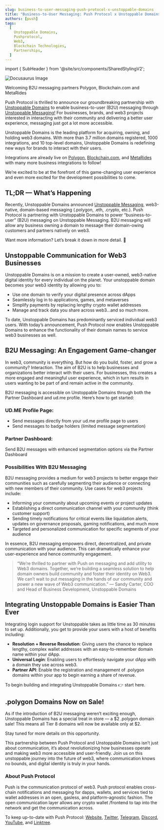 ```yaml
---
slug: business-to-user-messaging-push-protocol-x-unstoppable-domains
title: "Business-to-User Messaging: Push Protocol x Unstoppable Domains"
authors: [push]
tags:
  [
    Unstoppable Domains,
    Pushprotocol,
    Web3,
    Blockchain Technologies,
    Partnerships,
  ]
---
```


import { SubHeader } from '@site/src/components/SharedStylingV2';

![Docusaurus Image](./cover-image.webp)

<!--truncate-->

<SubHeader>Welcoming B2U messaging partners Polygon, Blockchain.com and MetaRides</SubHeader>

Push Protocol is thrilled to announce our groundbreaking partnership with [Unstoppable Domains](https://unstoppabledomains.com/) to enable business-to-user (B2U) messaging through [Unstoppable Messaging!](https://unstoppabledomains.com/blog/categories/announcements/article/unstoppable-messaging) For businesses, brands, and web3 projects interested in interacting with their community and delivering a better user experience, messaging just got a lot more accessible.

Unstoppable Domains is the leading platform for acquiring, owning, and holding web3 domains. With more than 3.7 million domains registered, 1000 integrations, and 10 top-level domains, Unstoppable Domains is redefining new ways for brands to interact with their users.

Integrations are already live on [Polygon](https://polygon.technology/), [Blockchain.com](http://blockchain.com/), and [MetaRides](https://metarides.io/) with many more business integrations to follow!

We’re excited to be at the forefront of this game-changing user experience and even more excited for the development possibilities to come.

## TL;DR — What’s Happening

Recently, Unstoppable Domains announced [Unstoppable Messaging](https://unstoppabledomains.com/blog/categories/announcements/article/unstoppable-messaging), web3-native, domain-based messaging (.polygon, .eth, .crypto, etc.). Push Protocol is partnering with Unstoppable Domains to power “business-to-user” (B2U) messaging on Unstoppable Messaging. B2U messaging will allow any business owning a domain to message their domain-owing customers and partners natively on web3.

Want more information? Let’s break it down in more detail. 🔔

## Unstoppable Communication for Web3 Businesses

Unstoppable Domains is on a mission to create a user-owned, web3-native digital identity for every individual on the planet. Your unstoppable domain becomes your web3 identity by allowing you to:

- Use one domain to verify your digital presence across dApps
- Seamlessly log in to applications, games, and metaverses
- Simplify payments by replacing lengthy crypto wallet addresses
- Manage and track data you share across web3…and so much more.

To date, Unstoppable Domains has predominantly serviced individual web3 users. With today’s announcement, Push Protocol now enables Unstoppable Domains to enhance the functionality of their domain names to service web3 businesses as well.

## B2U Messaging: An Engagement Game-changer

In web3, community is everything. But how do you build, foster, and grow a community? Interaction. The aim of B2U is to help businesses and organizations better interact with their users. For businesses, this creates a more engaged and meaningful user experience, which in turn results in users wanting to be part of and remain active in the community.

B2U messaging is accessible on Unstoppable Domains through both the Partner Dashboard and ud.me profile. Here’s how to get started:

### UD.ME Profile Page:

- Send messages directly from your ud.me profile page to users
- Send messages to badge holders (limited message segmentation)

### Partner Dashboard:

Send B2U messages with enhanced segmentation options via the Partner Dashboard

### Possibilities With B2U Messaging

B2U messaging provides a medium for web3 projects to better engage their communities such as carefully segmenting their audience or connecting with new members of their community. Use cases for web3 projects include:

- Informing your community about upcoming events or project updates
- Establishing a direct communication channel with your community (think customer support)
- Sending timely notifications for critical events like liquidation alerts, updates on governance proposals, gaming notifications, and much more
- Targeted and personalized communication for specific segments of your audience

In essence, B2U messaging empowers direct, decentralized, and private communication with your audience. This can dramatically enhance your user-experience and hence community engagement.

<blockquote>
  “We’re thrilled to partner with Push on messaging and add utility to Web3
  domains. Together, we’re building a seamless solution to help domain owners
  build community and foster their identity on Web3. We can’t wait to put
  messaging in the hands of our community and power a new wave of Web3
  communication.” — Sandy Carter, COO and Head of Business Development,
  Unstoppable Domains
</blockquote>

## Integrating Unstoppable Domains is Easier Than Ever

Integrating login support for Unstoppable takes as little time as 30 minutes to set up. Additionally, you get to provide your users with a host of benefits including:

- <b>Resolution + Reverse Resolution</b>: Giving users the chance to replace
  lengthy, complex wallet addresses with an easy-to-remember domain name within
  your dApp.
- <b>Universal Login</b>: Enabling users to effortlessly navigate your dApp with
  a domain they use across web3.
- <b>Partner API</b>: Enable the registration and management of .polygon domains
  within your app to begin earning a share of revenue.

To begin building and integrating Unstoppable Domains 👉 start here.

## .polygon Domains Now on Sale!

As if the introduction of B2U messaging weren’t exciting enough, Unstoppable Domains has a special treat in store — a $2 .polygon domain sale! This means all Tier 8 domains will now be available only at $2.

Stay tuned for more details on this opportunity.

This partnership between Push Protocol and Unstoppable Domains isn’t just about communication, it’s about revolutionizing how businesses operate and making web3 more accessible and user-friendly. Join us on this unstoppable journey into the future of web3, where communication knows no bounds, and digital identity is truly in your hands.

### About Push Protocol

Push is the communication protocol of web3. Push protocol enables cross-chain notifications and messaging for dapps, wallets, and services tied to wallet addresses in an open, gasless, and platform-agnostic fashion. The open communication layer allows any crypto wallet /frontend to tap into the network and get the communication across.

To keep up-to-date with Push Protocol: [Website](https://push.org/), [Twitter](https://twitter.com/pushprotocol), [Telegram](https://t.me/epnsproject), [Discord](https://discord.gg/pushprotocol), [YouTube](https://www.youtube.com/c/EthereumPushNotificationService), and [Linktree](https://linktr.ee/pushprotocol).
